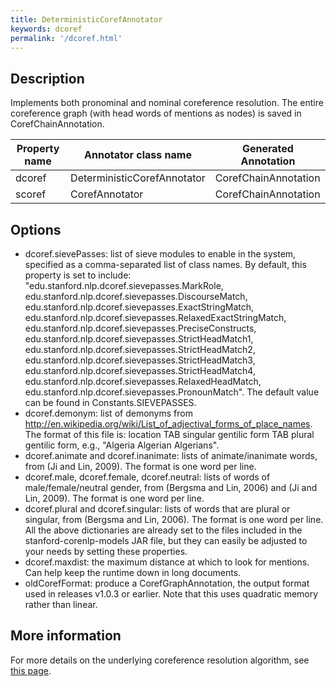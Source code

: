 ```yaml
---
title: DeterministicCorefAnnotator 
keywords: dcoref
permalink: '/dcoref.html'
---
```


## Description

Implements both pronominal and nominal coreference resolution. The entire coreference graph (with head words of mentions as nodes) is saved in CorefChainAnnotation. 

| Property name | Annotator class name | Generated Annotation |
| --- | --- | --- |
| dcoref | DeterministicCorefAnnotator | CorefChainAnnotation | 
| scoref | CorefAnnotator              | CorefChainAnnotation |

## Options

* dcoref.sievePasses: list of sieve modules to enable in the system, specified as a comma-separated list of class names. By default, this property is set to include: "edu.stanford.nlp.dcoref.sievepasses.MarkRole, edu.stanford.nlp.dcoref.sievepasses.DiscourseMatch, edu.stanford.nlp.dcoref.sievepasses.ExactStringMatch, edu.stanford.nlp.dcoref.sievepasses.RelaxedExactStringMatch, edu.stanford.nlp.dcoref.sievepasses.PreciseConstructs, edu.stanford.nlp.dcoref.sievepasses.StrictHeadMatch1, edu.stanford.nlp.dcoref.sievepasses.StrictHeadMatch2, edu.stanford.nlp.dcoref.sievepasses.StrictHeadMatch3, edu.stanford.nlp.dcoref.sievepasses.StrictHeadMatch4, edu.stanford.nlp.dcoref.sievepasses.RelaxedHeadMatch, edu.stanford.nlp.dcoref.sievepasses.PronounMatch".  The default value can be found in Constants.SIEVEPASSES.
* dcoref.demonym: list of demonyms from <a href="http://en.wikipedia.org/wiki/List_of_adjectival_forms_of_place_names">http://en.wikipedia.org/wiki/List_of_adjectival_forms_of_place_names</a>. The format of this file is: location TAB singular gentilic form TAB plural gentilic form, e.g., "Algeria Algerian Algerians".
* dcoref.animate and dcoref.inanimate: lists of animate/inanimate words, from (Ji and Lin, 2009). The format is one word per line.
* dcoref.male, dcoref.female, dcoref.neutral: lists of words of male/female/neutral gender, from (Bergsma and Lin, 2006) and (Ji and Lin, 2009). The format is one word per line.
* dcoref.plural and dcoref.singular: lists of words that are plural or singular, from (Bergsma and Lin, 2006). The format is one word per line. All the above dictionaries are already set to the files included in the stanford-corenlp-models JAR file, but they can easily be adjusted to your needs by setting these properties.
* dcoref.maxdist: the maximum distance at which to look for mentions.  Can help keep the runtime down in long documents.
* oldCorefFormat: produce a CorefGraphAnnotation, the output format used in releases v1.0.3 or earlier.  Note that this uses quadratic memory rather than linear.

## More information 

For more details on the underlying coreference resolution algorithm, see [this page](http://nlp.stanford.edu/software/dcoref.shtml).
